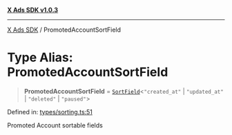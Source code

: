 [**X Ads SDK v1.0.3**](../README.md)

***

[X Ads SDK](../globals.md) / PromotedAccountSortField

# Type Alias: PromotedAccountSortField

> **PromotedAccountSortField** = [`SortField`](SortField.md)\<`"created_at"` \| `"updated_at"` \| `"deleted"` \| `"paused"`\>

Defined in: [types/sorting.ts:51](https://github.com/kage1020/x-ads-sdk/blob/main/src/types/sorting.ts#L51)

Promoted Account sortable fields
